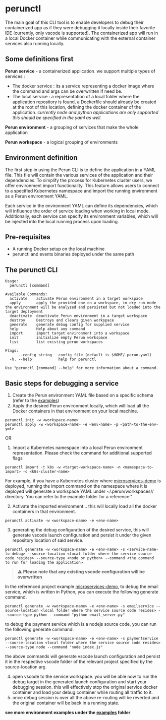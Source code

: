 # perunctl

The main goal of this CLI tool is to enable developers to debug their containerized app as if they were debugging it locally inside their favorite IDE (currently, only vscode is supported). The containerized app will run in a local Docker container while communicating with the external container services also running locally.

## Some definitions first ##

**Perun service** - a containerized application.
we support multiple types of services :
- The docker service : its a service representing a docker image where the command and args can be overwritten if need be.
- The local service : a representation of a local folder where the application repository is found, a Dockerfile should already be created at the root of this location, defining the docker container of the application.
  *currently node and python applications are only supported this should be specified in the yaml as well.*
 
**Perun environment** - a grouping of services that make the whole application

**Perun workspace** - a logical grouping of environments

## Environment definition ##
The first step in using the Perun CLI is to define the application in a YAML file. This file will contain the various services of the application and their dependencies. To simplify the process for Kubernetes cluster users, we offer environment import functionality. This feature allows users to connect to a specified Kubernetes namespace and import the running environment as a Perun environment YAML.

Each service in the environment YAML can define its dependencies, which will influence the order of service loading when working in local mode. Additionally, each service can specify its environment variables, which will be injected into the local running process upon loading.

## Pre-requisites

* A running Docker setup on the local machine
* perunctl and events binaries deployed under the same path


## The perunctl CLI
```
Usage:
  perunctl [command]

Available Commands:
  activate    activate Perun environment in a target workspace
  apply       apply the provided env on a workspace, in dry run mode the environment will be analyzed and persisted but not loaded into the target deployment
  deactivate  deactivate Perun environment in a target workspace
  destroy     Destroys and clears given workspace
  generate    generate debug config for supplied service
  help        Help about any command
  import      import target environment into a workspace
  init        initialize empty Perun workspace
  list        list existing perun workspaces

Flags:
      --config string   config file (default is $HOME/.perun.yaml)
  -h, --help            help for perunctl

Use "perunctl [command] --help" for more information about a command.
```

## Basic steps for debugging a service
1. Create the Perun environment YAML file based on a specific schema (refer to the [examples](https://github.com/perun-cloud-inc/perunctl/tree/main/examples))
2. Apply the desired Perun environment locally, which will load all the Docker containers in that environment on your local machine.
```
perunctl init -w <workspace-name>
perunctl apply -w <workspace-name> -e <env-name> -p <path-to-the-env-yml>
```

OR 

1. Import a Kubernetes namespace into a local Perun environment representation. Please check the command for additional supported flags
```
perunctl import -t k8s -w <target-workspace-name> -n <namespace-to-import> -c <k8s-cluster-name>
```
For example, if you have a Kubernetes cluster where [microservices-demo](https://github.com/GoogleCloudPlatform/microservices-demo) is deployed, running the import command on the namespace where it is deployed will generate a workspace YAML under ~/.perun/workspaces/<workspace-name>/ directory. You can refer to the example folder for a reference." 

2. Activate the imported environment... this will locally load all the docker containers in that environment. 
```
perunctl activate -w <workspace-name> -e <env-name>
```

3. generating the debug configuration of the desired service, this will generate vscode launch configuration and persist it under the given repository location of said service.
```
perunctl generate -w <workspace-name> -e <env-name> -s <service-name-to-debug> --source-location <local folder where the service source code resides> --source-type <node or python> --command <the command  to run for loading the application>
```
> :warning: **Please note that any existing vscode configuration will be overwritten**

In the referenced project example [microservices-demo](https://github.com/GoogleCloudPlatform/microservices-demo), to debug the email service, which is written in Python, you can execute the following generate command.

```
perunctl generate -w <workspace-name> -e <env-name> -s emailservice --source-location <local folder where the service source code resides> --source-type python --command "python email_server.py"
```
to debug the payment service which is a nodejs source code, you can run the following generate command.
```
perunctl generate -w <workspace-name> -e <env-name> -s paymentservice --source-location <local folder where the service source code resides> --source-type node --command "node index.js"
```

the above commands will generate vscode launch configuration and persist it in the respective vscode folder of the relevant project specified by the source-location arg.


4. open vscode to the service workspace. you will be able now to run the debug target in the generated launch configuration and start your debugging session. this will effectively stop the original service docker container and load your debug container while routing all traffic to it.
5. once debug session is over all the above re-routing will be reverted and the original container will be back in a running state.

**see more environment examples under the [examples](https://github.com/perun-cloud-inc/perunctl/tree/main/examples) folder**



